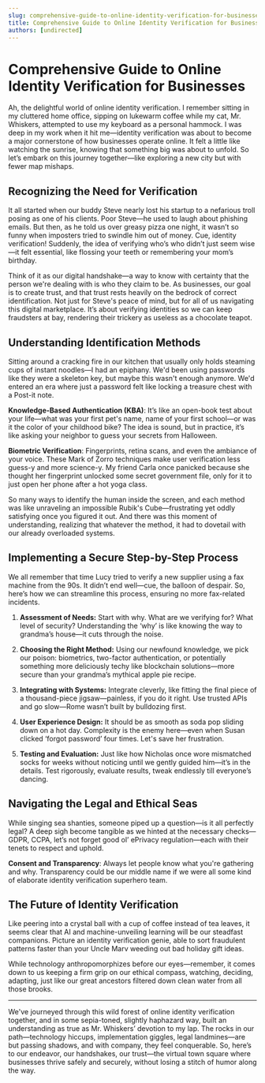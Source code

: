 ```yaml
---
slug: comprehensive-guide-to-online-identity-verification-for-businesses
title: Comprehensive Guide to Online Identity Verification for Businesses
authors: [undirected]
---
```



# Comprehensive Guide to Online Identity Verification for Businesses

Ah, the delightful world of online identity verification. I remember sitting in my cluttered home office, sipping on lukewarm coffee while my cat, Mr. Whiskers, attempted to use my keyboard as a personal hammock. I was deep in my work when it hit me—identity verification was about to become a major cornerstone of how businesses operate online. It felt a little like watching the sunrise, knowing that something big was about to unfold. So let’s embark on this journey together—like exploring a new city but with fewer map mishaps.

## Recognizing the Need for Verification

It all started when our buddy Steve nearly lost his startup to a nefarious troll posing as one of his clients. Poor Steve—he used to laugh about phishing emails. But then, as he told us over greasy pizza one night, it wasn’t so funny when imposters tried to swindle him out of money. Cue, identity verification! Suddenly, the idea of verifying who’s who didn’t just seem wise—it felt essential, like flossing your teeth or remembering your mom’s birthday.

Think of it as our digital handshake—a way to know with certainty that the person we're dealing with is who they claim to be. As businesses, our goal is to create trust, and that trust rests heavily on the bedrock of correct identification. Not just for Steve's peace of mind, but for all of us navigating this digital marketplace. It’s about verifying identities so we can keep fraudsters at bay, rendering their trickery as useless as a chocolate teapot.

## Understanding Identification Methods

Sitting around a cracking fire in our kitchen that usually only holds steaming cups of instant noodles—I had an epiphany. We'd been using passwords like they were a skeleton key, but maybe this wasn't enough anymore. We'd entered an era where just a password felt like locking a treasure chest with a Post-it note.

**Knowledge-Based Authentication (KBA)**: It’s like an open-book test about your life—what was your first pet's name, name of your first school—or was it the color of your childhood bike? The idea is sound, but in practice, it’s like asking your neighbor to guess your secrets from Halloween.

**Biometric Verification**: Fingerprints, retina scans, and even the ambiance of your voice. These Mark of Zorro techniques make user verification less guess-y and more science-y. My friend Carla once panicked because she thought her fingerprint unlocked some secret government file, only for it to just open her phone after a hot yoga class.

So many ways to identify the human inside the screen, and each method was like unraveling an impossible Rubik's Cube—frustrating yet oddly satisfying once you figured it out. And there was this moment of understanding, realizing that whatever the method, it had to dovetail with our already overloaded systems.

## Implementing a Secure Step-by-Step Process

We all remember that time Lucy tried to verify a new supplier using a fax machine from the 90s. It didn’t end well—cue, the balloon of despair. So, here’s how we can streamline this process, ensuring no more fax-related incidents.

1. **Assessment of Needs:** Start with why. What are we verifying for? What level of security? Understanding the ‘why’ is like knowing the way to grandma’s house—it cuts through the noise.

2. **Choosing the Right Method:** Using our newfound knowledge, we pick our poison: biometrics, two-factor authentication, or potentially something more deliciously techy like blockchain solutions—more secure than your grandma’s mythical apple pie recipe.

3. **Integrating with Systems:** Integrate cleverly, like fitting the final piece of a thousand-piece jigsaw—painless, if you do it right. Use trusted APIs and go slow—Rome wasn’t built by bulldozing first.

4. **User Experience Design:** It should be as smooth as soda pop sliding down on a hot day. Complexity is the enemy here—even when Susan clicked ‘forgot password’ four times. Let's save her frustration.

5. **Testing and Evaluation:** Just like how Nicholas once wore mismatched socks for weeks without noticing until we gently guided him—it’s in the details. Test rigorously, evaluate results, tweak endlessly till everyone’s dancing.

## Navigating the Legal and Ethical Seas

While singing sea shanties, someone piped up a question—is it all perfectly legal? A deep sigh become tangible as we hinted at the necessary checks—GDPR, CCPA, let’s not forget good ol’ ePrivacy regulation—each with their tenets to respect and uphold. 

**Consent and Transparency**: Always let people know what you're gathering and why. Transparency could be our middle name if we were all some kind of elaborate identity verification superhero team.

## The Future of Identity Verification

Like peering into a crystal ball with a cup of coffee instead of tea leaves, it seems clear that AI and machine-unveiling learning will be our steadfast companions. Picture an identity verification genie, able to sort fraudulent patterns faster than your Uncle Marv weeding out bad holiday gift ideas.

While technology anthropomorphizes before our eyes—remember, it comes down to us keeping a firm grip on our ethical compass, watching, deciding, adapting, just like our great ancestors filtered down clean water from all those brooks.

---

We've journeyed through this wild forest of online identity verification together, and in some sepia-toned, slightly haphazard way, built an understanding as true as Mr. Whiskers’ devotion to my lap. The rocks in our path—technology hiccups, implementation giggles, legal landmines—are but passing shadows, and with company, they feel conquerable. So, here’s to our endeavor, our handshakes, our trust—the virtual town square where businesses thrive safely and securely, without losing a stitch of humor along the way.